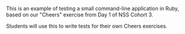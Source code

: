 
This is an example of testing a small command-line application in Ruby, based on our "Cheers" exercise from Day 1 of NSS Cohort 3.

Students will use this to write tests for their own Cheers exercises.
